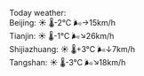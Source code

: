 Today weather:  
Beijing: ☀️   🌡️-2°C 🌬️→15km/h  
Tianjin: ☀️   🌡️-1°C 🌬️↘26km/h  
Shijiazhuang: ☀️   🌡️+3°C 🌬️↓7km/h  
Tangshan: ☀️   🌡️-3°C 🌬️↘18km/h  
